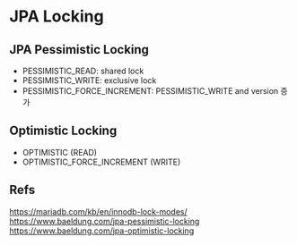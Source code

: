 JPA Locking
==================


## JPA Pessimistic Locking
- PESSIMISTIC_READ: shared lock
- PESSIMISTIC_WRITE: exclusive lock
- PESSIMISTIC_FORCE_INCREMENT: PESSIMISTIC_WRITE and version 증가
    
## Optimistic Locking
- OPTIMISTIC (READ)
- OPTIMISTIC_FORCE_INCREMENT (WRITE)

## Refs
https://mariadb.com/kb/en/innodb-lock-modes/
https://www.baeldung.com/jpa-pessimistic-locking
https://www.baeldung.com/jpa-optimistic-locking